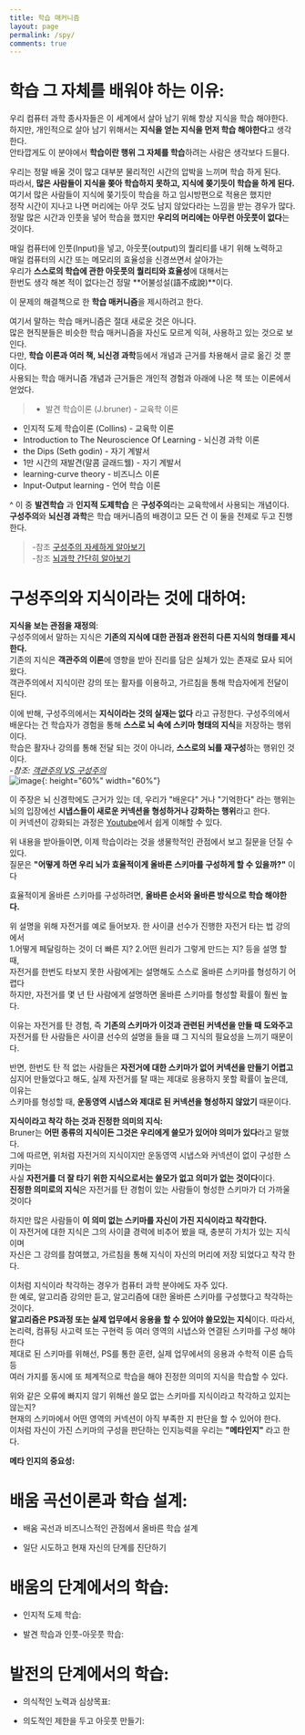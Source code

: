 ```yaml
---
title: 학습 매커니즘
layout: page
permalink: /spy/
comments: true
---
```


# 학습 그 자체를 배워야 하는 이유:
우리 컴퓨터 과학 종사자들은 이 세계에서 살아 남기 위해 항상 지식을 학습 해야한다.<br/>
하지만, 개인적으로 살아 남기 위해서는 **지식을 얻는 지식을 먼저 학습 해야한다**고 생각한다.<br/>
안타깝게도 이 분야에서 **학습이란 행위 그 자체를 학습**하려는 사람은 생각보다 드믈다. <br/>

우리는 정말 배울 것이 많고 대부분 물리적인 시간의 압박을 느끼며 학습 하게 된다.<br/>
따라서, **많은 사람들이 지식을 쫒아 학습하지 못하고, 지식에 쫒기듯이 학습을 하게 된다.**<br/>
여기서 많은 사람들이 지식에 쫒기듯이 학습을 하고 임시방편으로 적용은 했지만<br/>
정작 시간이 지나고 나면 머리에는 아무 것도 남지 않았다라는 느낌을 받는 경우가 많다.<br/>
정말 많은 시간과 인풋을 넣어 학습을 했지만 **우리의 머리에는 아무런 아웃풋이 없다**는 것이다.<br/>

매일 컴퓨터에 인풋(Input)을 넣고, 아웃풋(output)의 퀄리티를 내기 위해 노력하고<br/>
매일 컴퓨터의 시간 또는 메모리의 효율성을 신경쓰면서 살아가는<br/>
우리가 **스스로의 학습에 관한 아웃풋의 퀄리티와 효율성**에 대해서는<br/>
한번도 생각 해본 적이 없다는건 정말 **어불성설(語不成說)**이다.<br/>

이 문제의 해결책으로 한 **학습 매커니즘**을 제시하려고 한다.

여기서 말하는 학습 매커니즘은 절대 새로운 것은 아니다. <br/>
많은 현직분들은 비슷한 학습 매커니즘을 자신도 모르게 익혀, 사용하고 있는 것으로 보인다.<br/>
다만, **학습 이론과 여러 책, 뇌신경 과학**등에서 개념과 근거를 차용해서 글로 옮긴 것 뿐이다.<br/>
사용되는 학습 매커니즘 개념과 근거들은 개인적 경험과 아래에 나온 책 또는 이론에서 얻었다.<br/>
> * 발견 학습이론 (J.bruner) - 교육학 이론
* 인지적 도제 학습이론 (Collins) - 교육학 이론
* Introduction to The Neuroscience Of Learning - 뇌신경 과학 이론
* the Dips (Seth godin) -  자기 계발서
* 1만 시간의 재발견(말콤 글래드웰) - 자기 계발서
* learning-curve theory - 비즈니스 이론
* Input-Output learning - 언어 학습 이론

^
이 중 **발견학습** 과 **인지적 도제학습** 은 **구성주의**라는 교육학에서 사용되는 개념이다.<br/>
**구성주의**와 **뇌신경 과학**은 학습 매커니즘의 배경이고 모든 건 이 둘을 전제로 두고 진행 한다.<br/>
> -참조 [구성주의 자세하게 알아보기](https://m.blog.naver.com/PostView.nhn?blogId=keatom01&logNo=140052576302&proxyReferer=https%3A%2F%2Fwww.google.com%2F)<br/>
> -참조 [뇌과학 간단히 알아보기](https://medium.com/neuroscience-in-real-life/introduction-to-neuroscience-of-learning-3dd2042b181b)

# 구성주의와 지식이라는 것에 대하여: <br/>

**지식을 보는 관점을 재정의**:<br/>
구성주의에서 말하는 지식은 **기존의 지식에 대한 관점과 완전히 다른 지식의 형태를 제시한다.**<br/>
기존의 지식은 **객관주의 이론**에 영향을 받아 진리를 담은 실체가 있는 존재로 묘사 되어 왔다.<br/>
객관주의에서 지식이란 강의 또는 활자를 이용하고, 가르침을 통해 학습자에게 전달이 된다. <br/>

이에 반해, 구성주의에서는 **지식이라는 것의 실재는 없다** 라고 규정한다. 구성주의에서<br/>
배운다는 건 학습자가 경험을 통해 **스스로 뇌 속에 스키마 형태의 지식**을 저장하는 행위이다. <br/>
학습은 활자나 강의를 통해 전달 되는 것이 아니라, **스스로의 뇌를 재구성**하는 행위인 것이다.<br/>
_-참조: [객관주의 VS 구성주의](https://ddalgiru.tistory.com/9)_<br/>
![image](../assets/images/spy/shema.jpg){: height="60%" width="60%"}

이 주장은 뇌 신경학에도 근거가 있는 데, 우리가 "배운다" 거나 "기억한다" 라는 행위는<br/>
뇌의 입장에선 **시냅스들이 새로운 커넥션을 형성하거나 강화하는 행위**라고 한다.<br/>
이 커넥션이 강화되는 과정은 [Youtube](https://www.youtube.com/watch?v=_nWMP68DqHE)에서 쉽게 이해할 수 있다.<br/>

위 내용을 받아들이면, 이제 학습이라는 것을 생물학적인 관점에서 보고 질문을 던질 수 있다.<br/>
질문은 **"어떻게 하면 우리 뇌가 효율적이게 올바른 스키마를 구성하게 할 수 있을까?"** 이다

효율적이게 올바른 스키마를 구성하려면, **올바른 순서와 올바른 방식으로 학습 해야한다.**<br/>

위 설명을 위해 자전거를 예로 들어보자. 한 사이클 선수가 진행한 자전거 타는 법 강의에서 <br/>
1.어떻게 페달링하는 것이 더 빠른 지? 2.어떤 원리가 그렇게 만드는 지? 등을 설명 할 때,<br/>
자전거를 한번도 타보지 못한 사람에게는 설명해도 스스로 올바른 스키마를 형성하기 어렵다<br/>
하지만, 자전거를 몇 년 탄 사람에게 설명하면 올바른 스키마를 형성할 확률이 훨씬 높다.<br/>

이유는 자전거를 탄 경험, 즉 **기존의 스키마가 이것과 관련된 커넥션을 만들 때 도와주고**<br/>
자전거를 탄 사람들은 사이클 선수의 설명을 들을 떄 그 지식의 필요성을 느끼기 때문이다.<br/>

반면, 한번도 탄 적 없는 사람들은 **자전거에 대한 스키마가 없어 커넥션을 만들기 어렵고**<br/>
심지어 만들었다고 해도, 실제 자전거를 탈 때는 제대로 응용하지 못할 확률이 높은데, 이유는<br/>
스키마를 형성할 때, **운동영역 시냅스와 제대로 된 커넥션을 형성하지 않았기** 때문이다.<br/>


**지식이라고 착각 하는 것과 진정한 의미의 지식:**<br/>
Bruner는 **어떤 종류의 지식이든 그것은 우리에게 쓸모가 있어야 의미가 있다**라고 말했다.<br/>
그에 따르면, 위처럼 자전거의 지식이지만 운동영역 시냅스와 커넥션이 없이 구성한 스키마는<br/>
사실 **자전거를 더 잘 타기 위한 지식으로서는 쓸모가 없고 의미가 없는 것이다**이다.<br/>
**진정한 의미로의 지식**은 자전거를 탄 경험이 있는 사람들이 형성한 스키마가 더 가까울 것이다<br/>

하지만 많은 사람들이 **이 의미 없는 스키마를 자신이 가진 지식이라고 착각한다.**<br/>
이 자전거에 대한 지식은 그의 사이클 경력에 비추어 봤을 때, 충분히 가치가 있는 지식이며<br/>
자신은 그 강의를 참여했고, 가르침을 통해 지식이 자신의 머리에 저장 되었다고 착각 한다.<br/>

이처럼 지식이라 착각하는 경우가 컴퓨터 과학 분야에도 자주 있다.<br/>
한 예로, 알고리즘 강의만 듣고, 알고리즘에 대한 올바른 스키마를 구성했다고 착각하는 것이다.<br/>
**알고리즘은 PS과정 또는 실제 업무에서 응용을 할 수 있어야 쓸모있는 지식**이다. 따라서,<br/>
논리력, 컴퓨팅 사고력 또는 구현력 등 여러 영역의 시냅스와 연결된 스키마를 구성 해야한다<br/>
제대로 된 스키마를 위해선, PS를 통한 훈련, 실제 업무에서의 응용과 수학적 이론 습득 등<br/>
여러 가지를 동시에 또 체계적으로 학습을 해야 진정한 의미의 지식을 학습할 수 있다.<br/>

위와 같은 오류에 빠지지 않기 위해선 쓸모 없는 스키마를 지식이라고 착각하고 있지는 않는지?  <br/>
현재의 스키마에서 어떤 영역의 커넥션이 아직 부족한 지 판단을 할 수 있어야 한다.<br/>
이처럼 자신이 가진 스키마의 구성을 판단하는 인지능력을 우리는 **"메타인지"** 라고 한다.<br/>

**메타 인지의 중요성:**


# 배움 곡선이론과 학습 설계:

- 배움 곡선과 비즈니스적인 관점에서 올바른 학습 설계

- 일단 시도하고 현재 자신의 단계를 진단하기

# 배움의 단계에서의 학습:

  - 인지적 도제 학습:

  - 발견 학습과 인풋-아웃풋 학습:

# 발전의 단계에서의 학습:

  * 의식적인 노력과 심상목표:

  * 의도적인 제한을 두고 아웃풋 만들기:
